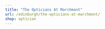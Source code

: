 ```yaml
---
title: "The Opticians At Marchmont"
url: /edinburgh/the-opticians-at-marchmont/
shop: optician
---
```

